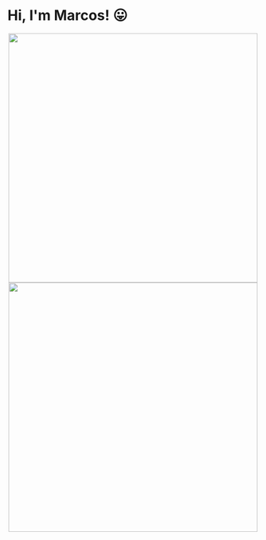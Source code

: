 # Hi, I'm Marcos! :stuck_out_tongue:

<p align="center">
  <a href="https://github.com/anuraghazra/github-readme-stats">
    <img
       width="500"
      src="https://github-readme-stats.vercel.app/api?username=marcos-inja&count_private=true&show_icons=true&custom_title=Github%20Status&theme=algolia&layout=compact&hide_border=true&hide=issues"
    />
    <br>
    <img width="500" src="https://github-readme-stats.vercel.app/api/top-langs/?username=marcos-inja&theme=algolia&layout=compact&hide_border=true&custom_title=Most%20Used">
  </a>
</p>

<!---
marcos-inja/marcos-inja is a ✨ special ✨ repository because its `README.md` (this file) appears on your GitHub profile.
You can click the Preview link to take a look at your changes.
--->

